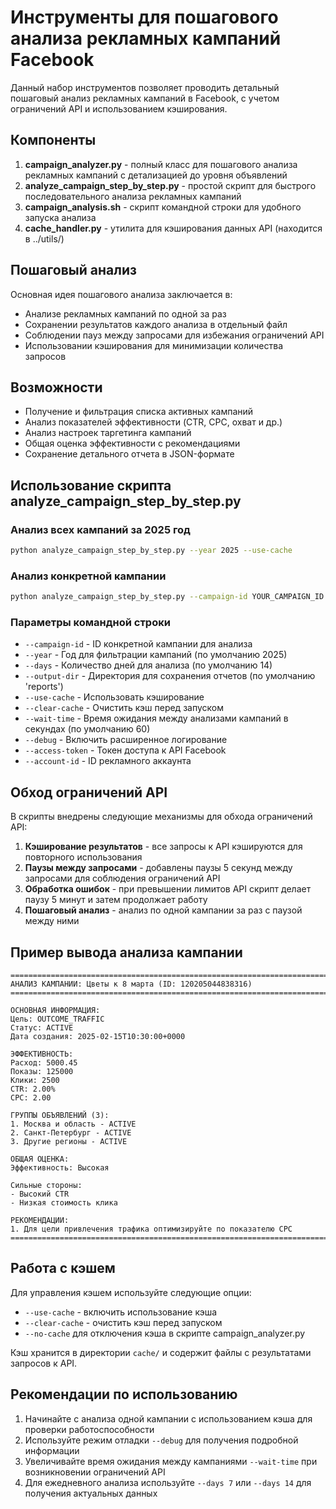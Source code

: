 # Инструменты для пошагового анализа рекламных кампаний Facebook

Данный набор инструментов позволяет проводить детальный пошаговый анализ рекламных кампаний в Facebook, с учетом ограничений API и использованием кэширования.

## Компоненты

1. **campaign_analyzer.py** - полный класс для пошагового анализа рекламных кампаний с детализацией до уровня объявлений
2. **analyze_campaign_step_by_step.py** - простой скрипт для быстрого последовательного анализа рекламных кампаний
3. **campaign_analysis.sh** - скрипт командной строки для удобного запуска анализа
4. **cache_handler.py** - утилита для кэширования данных API (находится в ../utils/)

## Пошаговый анализ

Основная идея пошагового анализа заключается в:
- Анализе рекламных кампаний по одной за раз
- Сохранении результатов каждого анализа в отдельный файл
- Соблюдении пауз между запросами для избежания ограничений API
- Использовании кэширования для минимизации количества запросов

## Возможности

- Получение и фильтрация списка активных кампаний
- Анализ показателей эффективности (CTR, CPC, охват и др.)
- Анализ настроек таргетинга кампаний
- Общая оценка эффективности с рекомендациями
- Сохранение детального отчета в JSON-формате

## Использование скрипта analyze_campaign_step_by_step.py

### Анализ всех кампаний за 2025 год

```bash
python analyze_campaign_step_by_step.py --year 2025 --use-cache
```

### Анализ конкретной кампании

```bash
python analyze_campaign_step_by_step.py --campaign-id YOUR_CAMPAIGN_ID --days 14
```

### Параметры командной строки

- `--campaign-id` - ID конкретной кампании для анализа
- `--year` - Год для фильтрации кампаний (по умолчанию 2025)
- `--days` - Количество дней для анализа (по умолчанию 14)
- `--output-dir` - Директория для сохранения отчетов (по умолчанию 'reports')
- `--use-cache` - Использовать кэширование
- `--clear-cache` - Очистить кэш перед запуском
- `--wait-time` - Время ожидания между анализами кампаний в секундах (по умолчанию 60)
- `--debug` - Включить расширенное логирование
- `--access-token` - Токен доступа к API Facebook
- `--account-id` - ID рекламного аккаунта

## Обход ограничений API

В скрипты внедрены следующие механизмы для обхода ограничений API:

1. **Кэширование результатов** - все запросы к API кэшируются для повторного использования
2. **Паузы между запросами** - добавлены паузы 5 секунд между запросами для соблюдения ограничений API
3. **Обработка ошибок** - при превышении лимитов API скрипт делает паузу 5 минут и затем продолжает работу
4. **Пошаговый анализ** - анализ по одной кампании за раз с паузой между ними

## Пример вывода анализа кампании

```
================================================================================
АНАЛИЗ КАМПАНИИ: Цветы к 8 марта (ID: 120205044838316)
================================================================================

ОСНОВНАЯ ИНФОРМАЦИЯ:
Цель: OUTCOME_TRAFFIC
Статус: ACTIVE
Дата создания: 2025-02-15T10:30:00+0000

ЭФФЕКТИВНОСТЬ:
Расход: 5000.45
Показы: 125000
Клики: 2500
CTR: 2.00%
CPC: 2.00

ГРУППЫ ОБЪЯВЛЕНИЙ (3):
1. Москва и область - ACTIVE
2. Санкт-Петербург - ACTIVE
3. Другие регионы - ACTIVE

ОБЩАЯ ОЦЕНКА:
Эффективность: Высокая

Сильные стороны:
- Высокий CTR
- Низкая стоимость клика

РЕКОМЕНДАЦИИ:
1. Для цели привлечения трафика оптимизируйте по показателю CPC
================================================================================
```

## Работа с кэшем

Для управления кэшем используйте следующие опции:

- `--use-cache` - включить использование кэша
- `--clear-cache` - очистить кэш перед запуском
- `--no-cache` для отключения кэша в скрипте campaign_analyzer.py

Кэш хранится в директории `cache/` и содержит файлы с результатами запросов к API.

## Рекомендации по использованию

1. Начинайте с анализа одной кампании с использованием кэша для проверки работоспособности
2. Используйте режим отладки `--debug` для получения подробной информации
3. Увеличивайте время ожидания между кампаниями `--wait-time` при возникновении ограничений API
4. Для ежедневного анализа используйте `--days 7` или `--days 14` для получения актуальных данных 